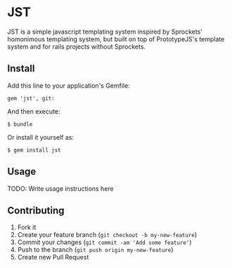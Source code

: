 # JST

JST is a simple javascript templating system inspired by Sprockets' homonimous templating system, but built on top of PrototypeJS's template system and for rails projects without Sprockets.

## Install

Add this line to your application's Gemfile:

    gem 'jst', git:

And then execute:

    $ bundle

Or install it yourself as:

    $ gem install jst

## Usage

TODO: Write usage instructions here

## Contributing

1. Fork it
2. Create your feature branch (`git checkout -b my-new-feature`)
3. Commit your changes (`git commit -am 'Add some feature'`)
4. Push to the branch (`git push origin my-new-feature`)
5. Create new Pull Request
